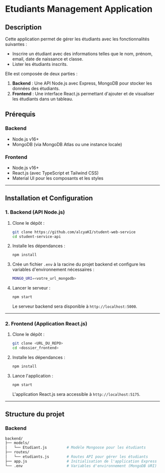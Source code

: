 # Etudiants Management Application

## Description

Cette application permet de gérer les étudiants avec les fonctionnalités suivantes :

- Inscrire un étudiant avec des informations telles que le nom, prénom, email, date de naissance et classe.
- Lister les étudiants inscrits.

Elle est composée de deux parties :

1. **Backend** : Une API Node.js avec Express, MongoDB pour stocker les données des étudiants.
2. **Frontend** : Une interface React.js permettant d'ajouter et de visualiser les étudiants dans un tableau.

## Prérequis

### Backend

- Node.js v16+
- MongoDB (via MongoDB Atlas ou une instance locale)

### Frontend

- Node.js v16+
- React.js (avec TypeScript et Tailwind CSS)
- Material UI pour les composants et les styles

---

## Installation et Configuration

### 1. Backend (API Node.js)

1. Clone le dépôt :

   ```bash
   git clone https://github.com/alcyaKI/student-web-service
   cd student-service-api
   ```

2. Installe les dépendances :

   ```bash
   npm install
   ```

3. Crée un fichier `.env` à la racine du projet backend et configure les variables d'environnement nécessaires :

   ```bash
   MONGO_URI=<votre_url_mongodb>
   ```

4. Lancer le serveur :
   ```bash
   npm start
   ```
   Le serveur backend sera disponible à `http://localhost:5000`.

---

### 2. Frontend (Application React.js)

1. Clone le dépôt :

   ```bash
   git clone <URL_DU_REPO>
   cd <dossier_frontend>
   ```

2. Installe les dépendances :

   ```bash
   npm install
   ```

3. Lance l'application :
   ```bash
   npm start
   ```
   L'application React.js sera accessible à `http://localhost:5175`.

---

## Structure du projet

### Backend

```bash
backend/
├── models/
│   └── Etudiant.js         # Modèle Mongoose pour les étudiants
├── routes/
│   └── etudiants.js        # Routes API pour gérer les étudiants
├── app.js                  # Initialisation de l'application Express
└── .env                    # Variables d'environnement (MongoDB URI)
```
